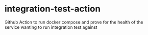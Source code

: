 # integration-test-action
Github Action to run docker compose and prove for the health of the service wanting to run integration test against
